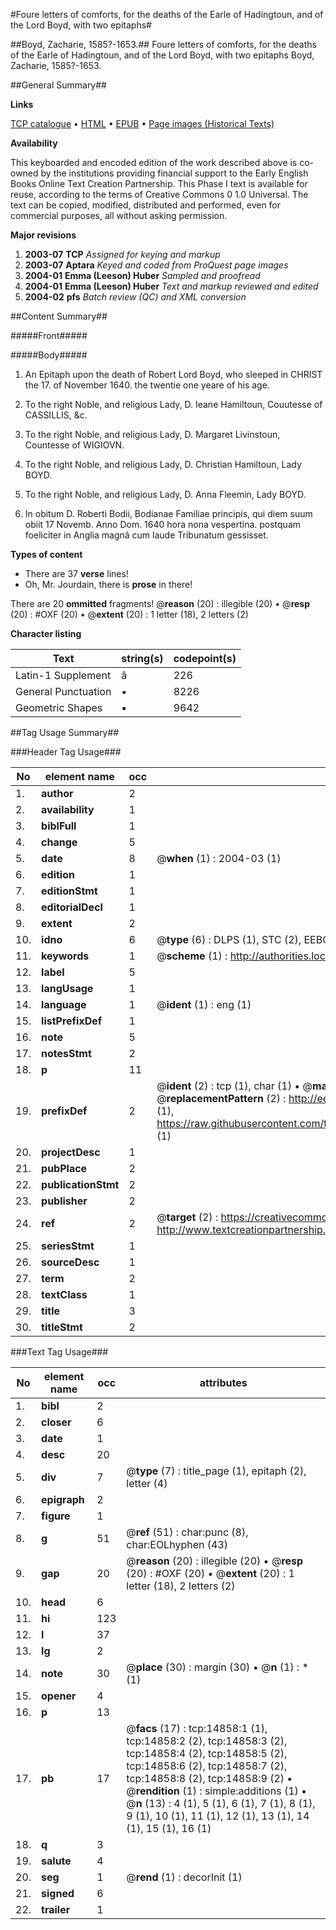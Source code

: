 #Foure letters of comforts, for the deaths of the Earle of Hadingtoun, and of the Lord Boyd, with two epitaphs#

##Boyd, Zacharie, 1585?-1653.##
Foure letters of comforts, for the deaths of the Earle of Hadingtoun, and of the Lord Boyd, with two epitaphs
Boyd, Zacharie, 1585?-1653.

##General Summary##

**Links**

[TCP catalogue](http://www.ota.ox.ac.uk/tcp/)  • 
[HTML](http://tei.it.ox.ac.uk/tcp/Texts-HTML/free/A16/A16537.html)  • 
[EPUB](http://tei.it.ox.ac.uk/tcp/Texts-EPUB/free/A16/A16537.epub) • 
[Page images (Historical Texts)](https://data.historicaltexts.jisc.ac.uk/view?pubId=eebo-99849696e&pageId=eebo-99849696e-14858-1)

**Availability**

This keyboarded and encoded edition of the
	       work described above is co-owned by the institutions
	       providing financial support to the Early English Books
	       Online Text Creation Partnership. This Phase I text is
	       available for reuse, according to the terms of Creative
	       Commons 0 1.0 Universal. The text can be copied,
	       modified, distributed and performed, even for
	       commercial purposes, all without asking permission.

**Major revisions**

1. __2003-07__ __TCP__ *Assigned for keying and markup*
1. __2003-07__ __Aptara__ *Keyed and coded from ProQuest page images*
1. __2004-01__ __Emma (Leeson) Huber__ *Sampled and proofread*
1. __2004-01__ __Emma (Leeson) Huber__ *Text and markup reviewed and edited*
1. __2004-02__ __pfs__ *Batch review (QC) and XML conversion*

##Content Summary##

#####Front#####

#####Body#####

1. An Epitaph upon the death
of Robert Lord Boyd, who
sleeped in CHRIST the 17. of
November 1640. the twentie
one yeare of his age.

1. To the right Noble, and
religious Lady, D. Ieane
Hamiltoun, Couutesse of
CASSILLIS, &c.

1. To the right Noble, and
religious Lady, D. Margaret
Livinstoun, Countesse
of WIGIOVN.

1. To the right Noble, and
religious Lady, D. Christian
Hamiltoun, Lady BOYD.

1. To the right Noble, and
religious Lady, D. Anna
Fleemin, Lady BOYD.

1. In obitum D. Roberti Bodii,
Bodianae Familiae
principis, qui diem suum
obiit 17 Novemb. Anno Dom.
1640 hora nona vespertina.
postquam foeliciter in Anglia
magnâ cum laude Tribunatum
gessisset.

**Types of content**

  * There are 37 **verse** lines!
  * Oh, Mr. Jourdain, there is **prose** in there!

There are 20 **ommitted** fragments! 
 @__reason__ (20) : illegible (20)  •  @__resp__ (20) : #OXF (20)  •  @__extent__ (20) : 1 letter (18), 2 letters (2)

**Character listing**


|Text|string(s)|codepoint(s)|
|---|---|---|
|Latin-1 Supplement|â|226|
|General Punctuation|•|8226|
|Geometric Shapes|▪|9642|

##Tag Usage Summary##

###Header Tag Usage###

|No|element name|occ|attributes|
|---|---|---|---|
|1.|__author__|2||
|2.|__availability__|1||
|3.|__biblFull__|1||
|4.|__change__|5||
|5.|__date__|8| @__when__ (1) : 2004-03 (1)|
|6.|__edition__|1||
|7.|__editionStmt__|1||
|8.|__editorialDecl__|1||
|9.|__extent__|2||
|10.|__idno__|6| @__type__ (6) : DLPS (1), STC (2), EEBO-CITATION (1), PROQUEST (1), VID (1)|
|11.|__keywords__|1| @__scheme__ (1) : http://authorities.loc.gov/ (1)|
|12.|__label__|5||
|13.|__langUsage__|1||
|14.|__language__|1| @__ident__ (1) : eng (1)|
|15.|__listPrefixDef__|1||
|16.|__note__|5||
|17.|__notesStmt__|2||
|18.|__p__|11||
|19.|__prefixDef__|2| @__ident__ (2) : tcp (1), char (1)  •  @__matchPattern__ (2) : ([0-9\-]+):([0-9IVX]+) (1), (.+) (1)  •  @__replacementPattern__ (2) : http://eebo.chadwyck.com/downloadtiff?vid=$1&page=$2 (1), https://raw.githubusercontent.com/textcreationpartnership/Texts/master/tcpchars.xml#$1 (1)|
|20.|__projectDesc__|1||
|21.|__pubPlace__|2||
|22.|__publicationStmt__|2||
|23.|__publisher__|2||
|24.|__ref__|2| @__target__ (2) : https://creativecommons.org/publicdomain/zero/1.0/ (1), http://www.textcreationpartnership.org/docs/. (1)|
|25.|__seriesStmt__|1||
|26.|__sourceDesc__|1||
|27.|__term__|2||
|28.|__textClass__|1||
|29.|__title__|3||
|30.|__titleStmt__|2||


###Text Tag Usage###

|No|element name|occ|attributes|
|---|---|---|---|
|1.|__bibl__|2||
|2.|__closer__|6||
|3.|__date__|1||
|4.|__desc__|20||
|5.|__div__|7| @__type__ (7) : title_page (1), epitaph (2), letter (4)|
|6.|__epigraph__|2||
|7.|__figure__|1||
|8.|__g__|51| @__ref__ (51) : char:punc (8), char:EOLhyphen (43)|
|9.|__gap__|20| @__reason__ (20) : illegible (20)  •  @__resp__ (20) : #OXF (20)  •  @__extent__ (20) : 1 letter (18), 2 letters (2)|
|10.|__head__|6||
|11.|__hi__|123||
|12.|__l__|37||
|13.|__lg__|2||
|14.|__note__|30| @__place__ (30) : margin (30)  •  @__n__ (1) : * (1)|
|15.|__opener__|4||
|16.|__p__|13||
|17.|__pb__|17| @__facs__ (17) : tcp:14858:1 (1), tcp:14858:2 (2), tcp:14858:3 (2), tcp:14858:4 (2), tcp:14858:5 (2), tcp:14858:6 (2), tcp:14858:7 (2), tcp:14858:8 (2), tcp:14858:9 (2)  •  @__rendition__ (1) : simple:additions (1)  •  @__n__ (13) : 4 (1), 5 (1), 6 (1), 7 (1), 8 (1), 9 (1), 10 (1), 11 (1), 12 (1), 13 (1), 14 (1), 15 (1), 16 (1)|
|18.|__q__|3||
|19.|__salute__|4||
|20.|__seg__|1| @__rend__ (1) : decorInit (1)|
|21.|__signed__|6||
|22.|__trailer__|1||
